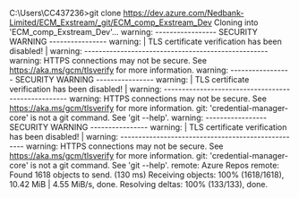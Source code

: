 C:\Users\CC437236>git clone https://dev.azure.com/Nedbank-Limited/ECM_Exstream/_git/ECM_comp_Exstream_Dev
Cloning into 'ECM_comp_Exstream_Dev'...
warning: ----------------- SECURITY WARNING ----------------
warning: | TLS certificate verification has been disabled! |
warning: ---------------------------------------------------
warning: HTTPS connections may not be secure. See https://aka.ms/gcm/tlsverify for more information.
warning: ----------------- SECURITY WARNING ----------------
warning: | TLS certificate verification has been disabled! |
warning: ---------------------------------------------------
warning: HTTPS connections may not be secure. See https://aka.ms/gcm/tlsverify for more information.
git: 'credential-manager-core' is not a git command. See 'git --help'.
warning: ----------------- SECURITY WARNING ----------------
warning: | TLS certificate verification has been disabled! |
warning: ---------------------------------------------------
warning: HTTPS connections may not be secure. See https://aka.ms/gcm/tlsverify for more information.
git: 'credential-manager-core' is not a git command. See 'git --help'.
remote: Azure Repos
remote: Found 1618 objects to send. (130 ms)
Receiving objects: 100% (1618/1618), 10.42 MiB | 4.55 MiB/s, done.
Resolving deltas: 100% (133/133), done.
